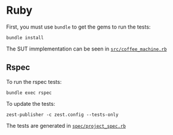 Ruby
====

First, you must use ``bundle`` to get the gems to run the tests:

    bundle install

The SUT immplementation can be seen in [``src/coffee_machine.rb``](https://github.com/Smartesting/zest-publisher-samples/blob/master/ruby/src/coffee_machine.rb)

Rspec
-----

To run the rspec tests:

    bundle exec rspec

To update the tests:

    zest-publisher -c zest.config --tests-only

The tests are generated in [``spec/project_spec.rb``](https://github.com/Smartesting/zest-publisher-samples/blob/master/ruby/spec/project_spec.rb)